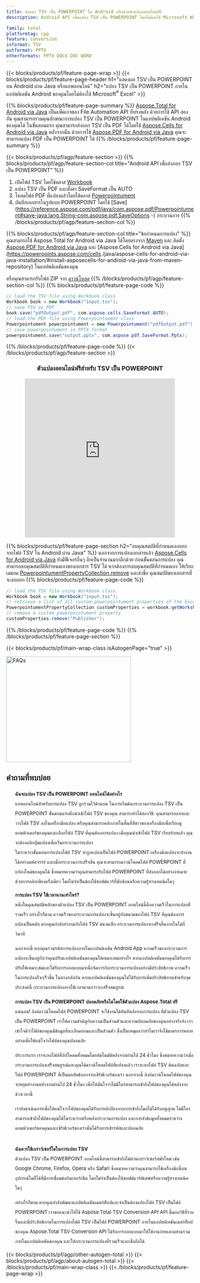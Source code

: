 ```yaml
---
title: ส่งออก TSV เป็น POWERPOINT ใน Android หรือด้วยตัวแปลงออนไลน์ฟรี
description: Android API เพื่อแปลง TSV เป็น POWERPOINT โดยไม่ต้องใช้ Microsoft Word หรือทางออนไลน์ ทดสอบตัวแปลง CSV เป็น DOC ออนไลน์ฟรีอย่างรวดเร็วก่อนที่จะรวมโค้ด

family: total
platformtag: cpp
feature: conversion
informat: TSV
outformat: PPTX
otherformats: PPTX DOCX DOC WORD
---
```

{{< blocks/products/pf/feature-page-wrap >}}
{{< blocks/products/pf/feature-page-header h1="แสดงผล TSV เป็น POWERPOINT บน Android ผ่าน Java หรือแอพออนไลน์" h2="แปลง TSV เป็น POWERPOINT ภายในแอปพลิเคชัน Android ของคุณโดยไม่ต้องใช้ Microsoft<sup>&reg;</sup> Excel" >}}

{{% blocks/products/pf/feature-page-summary %}}
[Aspose.Total for Android via Java](https://products.aspose.com/total/android-java/) เป็นแพ็คเกจของ File Automation API ที่ทรงพลัง ด้วยการใช้ API สองอัน คุณสามารถรวมคุณลักษณะการแปลง TSV เป็น POWERPOINT ในแอปพลิเคชัน Android ของคุณได้ ในขั้นตอนแรก คุณสามารถส่งออก TSV เป็น PDF ได้โดยใช้ [Aspose.Cells for Android via Java](https://products.aspose.com/cells/android-java/) หลังจากนั้น ด้วยการใช้ [Aspose.PDF for Android via Java](https://products.aspose.com/pdf/android-java/) คุณจะสามารถแปลง PDF เป็น POWERPOINT ได้ 
{{% /blocks/products/pf/feature-page-summary  %}}

{{< blocks/products/pf/agp/feature-section >}}
{{% blocks/products/pf/agp/feature-section-col title="Android API เพื่อส่งออก TSV เป็น POWERPOINT" %}}
1. เปิดไฟล์ TSV โดยใช้คลาส [Workbook](https://reference.aspose.com/cells/java/com.aspose.cells/Workbook)
2. แปลง TSV เป็น PDF และตั้งค่า SaveFormat เป็น AUTO
3. โหลดไฟล์ PDF ที่แปลงแล้วโดยใช้คลาส [Powerpointument](https://reference.aspose.com/pdf/java/com.aspose.pdf/Powerpointument)
4. บันทึกเอกสารในรูปแบบ POWERPOINT โดยใช้ [Save](https://reference.aspose.com/pdf/java/com.aspose.pdf/Powerpointument#save-java.lang.String-com.aspose.pdf.SaveOptions -) กระบวนการ
{{% /blocks/products/pf/agp/feature-section-col %}}

{{% blocks/products/pf/agp/feature-section-col title="ข้อกำหนดการแปลง" %}}
คุณสามารถใช้ Aspose.Total for Android via Java ได้โดยตรงจาก [Maven](https://releases.aspose.com/total/java/) และ ติดตั้ง [Aspose.PDF for Android via Java](https://powerpoints.aspose.com/pdf/androidjava/installation/) และ [Aspose.Cells for Android via Java](https://powerpoints.aspose.com/cells /java/aspose-cells-for-android-via-java-installation/#install-asposecells-for-android-via-java-from-maven-repository) ในแอปพลิเคชันของคุณ

หรือคุณสามารถรับไฟล์ ZIP จาก [ดาวน์โหลด](https://releases.aspose.comtotal/androidjava)
{{% /blocks/products/pf/agp/feature-section-col %}}
{{% blocks/products/pf/feature-page-code %}}

```java
// load the TSV file using Workbook class
Workbook book = new Workbook("input.tsv");
// save TSV as PDF
book.save("pdfOutput.pdf", com.aspose.cells.SaveFormat.AUTO);
// load the PDF file using Powerpointument class
Powerpointument powerpointument = new Powerpointument("pdfOutput.pdf");
// save powerpointument in PPTX format
powerpointument.save("output.pptx", com.aspose.pdf.SaveFormat.Pptx);    
```


{{% /blocks/products/pf/feature-page-code %}}
{{< /blocks/products/pf/agp/feature-section >}}

<div class="container-fluid agp-content bg-white aboutfile box-1 vh100 section nopbtm">
<div class=container>
<div class=row>
<div class="demobox tc col-md-12 padding-0" align="center">

<h3>ตัวแปลงออนไลน์ฟรีสำหรับ TSV เป็น POWERPOINT</h3>

<iframe style="border: none; height: 426px;" scrolling="no" src="https://total-conversion-app-65z5r2lp.qa.k8s.dynabic.com/?to=pptx&from=tsv" id="child-iframe" width="80%"></iframe>

</div></div>
</div></div>

{{% blocks/products/pf/feature-page-section  h2="ลบคุณสมบัติที่กำหนดเองออกจากไฟล์ TSV ใน Android ผ่าน Java" %}}
นอกจากการแปลงเอกสารแล้ว [Aspose.Cells for Android via Java](https://products.aspose.com/cells/android-java/) ยังมีฟีเจอร์อื่นๆ อีกเป็นจำนวนมากอีกด้วย ก่อนขั้นตอนการแปลง คุณสามารถลบคุณสมบัติที่กำหนดเองของเอกสาร TSV ได้ หากต้องการลบคุณสมบัติที่กำหนดเอง ให้เรียกเมธอด [PowerpointumentPropertyCollection.remove](https://reference.aspose.com/cells/java/com.aspose.cells/powerpointumentpropertycollection#remove(java.lang.String)) และส่งชื่อ คุณสมบัติของเอกสารที่จะลบออก
{{% blocks/products/pf/feature-page-code %}}

```java
// load the TSV file using Workbook class
Workbook book = new Workbook("input.tsv");
// retrieve a list of all custom powerpointument properties of the Excel file
PowerpointumentPropertyCollection customProperties = workbook.getWorksheets().getCustomPowerpointumentProperties();
// remove a custom powerpointument property
customProperties.remove("Publisher"); 
```

{{% /blocks/products/pf/feature-page-code  %}}
{{% /blocks/products/pf/feature-page-section %}}

{{< blocks/products/pf/main-wrap-class isAutogenPage="true" >}}
<style>.howtolist li{margin-right: 0!important;line-height: 26px;position: relative;margin-bottom: 10px;font-size: 13px;list-style-type: none;}</style>
<div class="col-md-12 tl bg-gray-dark howtolist section">
  <a class="anchor" name="faqpage"></a>
  <div class="container tl dflex" itemscope="" itemtype="https://schema.org/FAQPage">
      <div class="col-md-4 howtosectiongfx">
          <img class="social-panel-hide-on-mobile" src="https://www.groupdocs.cloud/templates/brand/images/groupdocs/conversion/groupdocs_conversion-brand.png" alt="FAQs" width="335" height="283">
      </div>
      <div class="howtosection col-md-8">
          <div>
              <h2>คำถามที่พบบ่อย</h2>
              <ul>
                  <li itemscope="" itemprop="mainEntity" itemtype="https://schema.org/Question">
                      <div>
                          <span itemprop="name"><b>ฉันจะแปลง TSV เป็น POWERPOINT ออนไลน์ได้อย่างไร</b></span>
                      </div>
                      <div itemscope="" itemprop="acceptedAnswer" itemtype="https://schema.org/Answer">
                          <span itemprop="text">แอพออนไลน์สำหรับการแปลง TSV ถูกรวมไว้ด้านบน ในการเริ่มต้นกระบวนการแปลง TSV เป็น POWERPOINT ขั้นตอนแรกคือนำเข้าไฟล์ TSV ของคุณ สามารถทำได้สองวิธี: คุณสามารถลากและวางไฟล์ TSV ลงในเครื่องมือแปลง หรือคุณสามารถคลิกภายในพื้นที่สีขาวของเครื่องมือเพื่อเรียกดูคอมพิวเตอร์ของคุณและเลือกไฟล์ TSV ที่คุณต้องการแปลง เมื่อคุณนำเข้าไฟล์ TSV เรียบร้อยแล้ว คุณจะต้องคลิกปุ่มแปลงเพื่อเริ่มกระบวนการแปลง <br />
ในระหว่างขั้นตอนการแปลงไฟล์ TSV จะถูกแปลงเป็นไฟล์ POWERPOINT เครื่องมือแปลงจะทำงานได้อย่างมหัศจรรย์ และเมื่อกระบวนการเสร็จสิ้น คุณจะสามารถดาวน์โหลดไฟล์ POWERPOINT ที่แปลงใหม่ของคุณได้ ซึ่งหมายความว่าคุณสามารถรับไฟล์ POWERPOINT ที่ส่งออกได้อย่างง่ายดายด้วยการคลิกเพียงครั้งเดียว โดยไม่จำเป็นต้องใช้ซอฟต์แวร์ที่ซับซ้อนหรือความรู้ทางเทคนิคใดๆ</span>
                      </div>
                  </li>
                  <li itemscope="" itemprop="mainEntity" itemtype="https://schema.org/Question">
                      <div>
                          <span itemprop="name"><b>การแปลง TSV ใช้เวลานานเท่าไหร่?</b></span>
                      </div>
                      <div itemscope="" itemprop="acceptedAnswer" itemtype="https://schema.org/Answer">
                          <span itemprop="text">หนึ่งในคุณสมบัติหลักของตัวแปลง TSV เป็น POWERPOINT ออนไลน์นี้คือความเร็วในการแปลงที่รวดเร็ว อย่างไรก็ตาม ความเร็วของกระบวนการแปลงจะขึ้นอยู่กับขนาดของไฟล์ TSV ที่คุณต้องการแปลงเป็นหลัก หากคุณกำลังทำงานกับไฟล์ TSV ขนาดเล็ก กระบวนการแปลงจะเสร็จสิ้นภายในไม่กี่วินาที<br />

นอกจากนี้ หากคุณรวมรหัสการแปลงภายในแอปพลิเคชัน Android App ความเร็วของกระบวนการแปลงจะขึ้นอยู่กับว่าคุณปรับแอปพลิเคชันของคุณให้เหมาะสมอย่างไร หากแอปพลิเคชันของคุณได้รับการปรับให้เหมาะสมและได้รับการออกแบบมาเพื่อจัดการกับกระบวนการแปลงอย่างมีประสิทธิภาพ ความเร็วในการแปลงก็จะเร็วขึ้น ในทางกลับกัน หากแอปพลิเคชันของคุณไม่ได้รับการเพิ่มประสิทธิภาพสำหรับจุดประสงค์นี้ กระบวนการแปลงอาจใช้เวลานานกว่าจะเสร็จสมบูรณ์</span>
                      </div>
                  </li>
                  <li itemscope="" itemprop="mainEntity" itemtype="https://schema.org/Question">
                      <div>
                          <span itemprop="name"><b>การแปลง TSV เป็น POWERPOINT ปลอดภัยหรือไม่โดยใช้ตัวแปลง Aspose.Total ฟรี</b></span>
                      </div>
                      <div itemscope="" itemprop="acceptedAnswer" itemtype="https://schema.org/Answer">
                          <span itemprop="text">แน่นอน! ลิงค์ดาวน์โหลดไฟล์ POWERPOINT จะใช้งานได้ทันทีหลังจากการแปลง ที่ตัวแปลง TSV เป็น POWERPOINT เราให้ความสำคัญกับความเป็นส่วนตัวและความปลอดภัยของคุณอย่างจริงจัง เราเข้าใจดีว่าไฟล์ของคุณมีข้อมูลที่ละเอียดอ่อนและเป็นส่วนตัว ซึ่งเป็นเหตุผลว่าทำไมเราจึงใช้มาตรการหลายอย่างเพื่อให้แน่ใจว่าไฟล์ของคุณปลอดภัย<br />

ประการแรก เราจะลบไฟล์ที่อัปโหลดทั้งหมดโดยอัตโนมัติหลังจากผ่านไป 24 ชั่วโมง ซึ่งหมายความว่าเมื่อกระบวนการแปลงเสร็จสมบูรณ์และคุณได้ดาวน์โหลดไฟล์ที่แปลงแล้ว เราจะลบไฟล์ TSV ต้นฉบับและไฟล์ POWERPOINT ที่เป็นผลลัพธ์ออกจากเซิร์ฟเวอร์ของเรา นอกจากนี้ ลิงก์ดาวน์โหลดไฟล์ของคุณจะหยุดทำงานหลังจากผ่านไป 24 ชั่วโมง เพื่อให้มั่นใจว่าไม่มีใครสามารถเข้าถึงไฟล์ของคุณได้หลังจากช่วงเวลานี้<br />

เรายังดำเนินการเพื่อให้แน่ใจว่าไฟล์ของคุณได้รับการปกป้องจากการเข้าถึงโดยไม่ได้รับอนุญาต ไม่มีใครสามารถเข้าถึงไฟล์ของคุณได้ในระหว่างหรือหลังกระบวนการแปลง และการส่งข้อมูลทั้งหมดระหว่างคอมพิวเตอร์ของคุณและเซิร์ฟเวอร์ของเรานั้นได้รับการเข้ารหัสและปลอดภัย</span>
                      </div>
                  </li>                 
                  <li itemscope="" itemprop="mainEntity" itemtype="https://schema.org/Question">
                      <div>
                          <span itemprop="name"><b>ฉันควรใช้เบราว์เซอร์ใดในการแปลง TSV</b></span>
                      </div>
                      <div itemscope="" itemprop="acceptedAnswer" itemtype="https://schema.org/Answer">
                          <span itemprop="text">ตัวแปลง TSV เป็น POWERPOINT ออนไลน์นี้สามารถเข้าถึงได้ผ่านเบราว์เซอร์สมัยใหม่ เช่น Google Chrome, Firefox, Opera หรือ Safari ซึ่งหมายความว่าคุณสามารถใช้เครื่องมือนี้บนอุปกรณ์ใดก็ได้ที่มีการเชื่อมต่ออินเทอร์เน็ต โดยไม่จำเป็นต้องใช้ซอฟต์แวร์พิเศษหรือความรู้ทางเทคนิคใดๆ<br />

อย่างไรก็ตาม หากคุณกำลังพัฒนาแอปพลิเคชันเดสก์ท็อปและจำเป็นต้องแปลงไฟล์ TSV เป็นไฟล์ POWERPOINT เราขอแนะนำให้ใช้ Aspose.Total TSV Conversion API API นี้มอบวิธีที่ราบรื่นและมีประสิทธิภาพในการแปลงไฟล์ TSV เป็นไฟล์ POWERPOINT ภายในแอปพลิเคชันเดสก์ท็อปของคุณ Aspose.Total TSV Conversion API ได้รับการออกแบบมาให้ใช้งานง่ายและผสานรวมภายในแอปพลิเคชันของคุณ และให้กระบวนการแปลงที่รวดเร็วและเชื่อถือได้</span>
                      </div>
                  </li>
              </ul>
          </div>
      </div>
  </div>
{{< blocks/products/pf/agp/other-autogen-total >}}
{{< blocks/products/pf/agp/about-autogen-total >}} 
{{< /blocks/products/pf/main-wrap-class >}}
{{< /blocks/products/pf/feature-page-wrap >}}